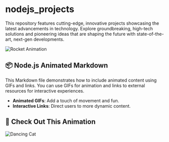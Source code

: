 # nodejs_projects
This repository features cutting-edge, innovative projects showcasing the latest advancements in technology. Explore groundbreaking, high-tech solutions and pioneering ideas that are shaping the future with state-of-the-art, next-gen developments.

![Rocket Animation](https://media.giphy.com/media/3o6fJb5IztUzyJpXFY/giphy.gif)

## 📦 Node.js Animated Markdown

This Markdown file demonstrates how to include animated content using GIFs and links. You can use GIFs for animation and links to external resources for interactive experiences.

- **Animated GIFs**: Add a touch of movement and fun.
- **Interactive Links**: Direct users to more dynamic content.

## 🌟 Check Out This Animation

![Dancing Cat](https://media.giphy.com/media/3o6Zt3JQ2P5r1OubtK/giphy.gif)
